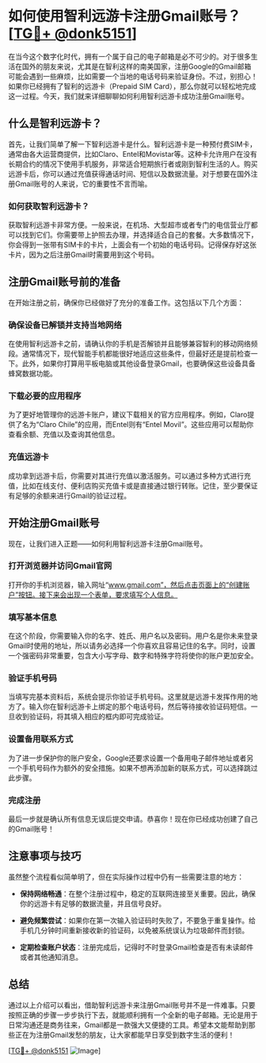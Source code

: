 # 如何使用智利远游卡注册Gmail账号？[[TG💪+ @donk5151](https://t.me/s/donk5151)]

在当今这个数字化时代，拥有一个属于自己的电子邮箱是必不可少的。对于很多生活在国外的朋友来说，尤其是在智利这样的南美国家，注册Google的Gmail邮箱可能会遇到一些麻烦，比如需要一个当地的电话号码来验证身份。不过，别担心！如果你已经拥有了智利的远游卡（Prepaid SIM Card），那么你就可以轻松地完成这一过程。今天，我们就来详细聊聊如何利用智利远游卡成功注册Gmail账号。

## 什么是智利远游卡？

首先，让我们简单了解一下智利远游卡是什么。智利远游卡是一种预付费SIM卡，通常由各大运营商提供，比如Claro、Entel和Movistar等。这种卡允许用户在没有长期合约的情况下使用手机服务，非常适合短期旅行者或刚到智利生活的人。购买远游卡后，你可以通过充值获得通话时间、短信以及数据流量。对于想要在国外注册Gmail账号的人来说，它的重要性不言而喻。

### 如何获取智利远游卡？

获取智利远游卡非常方便。一般来说，在机场、大型超市或者专门的电信营业厅都可以找到它们。你需要带上护照去办理，并选择适合自己的套餐。大多数情况下，你会得到一张带有SIM卡的卡片，上面会有一个初始的电话号码。记得保存好这张卡片，因为之后注册Gmail时需要用到这个号码。

## 注册Gmail账号前的准备

在开始注册之前，确保你已经做好了充分的准备工作。这包括以下几个方面：

### 确保设备已解锁并支持当地网络

在使用智利远游卡之前，请确认你的手机是否解锁并且能够兼容智利的移动网络频段。通常情况下，现代智能手机都能很好地适应这些条件，但最好还是提前检查一下。此外，如果你打算用平板电脑或其他设备登录Gmail，也要确保这些设备具备蜂窝数据功能。

### 下载必要的应用程序

为了更好地管理你的远游卡账户，建议下载相关的官方应用程序。例如，Claro提供了名为“Claro Chile”的应用，而Entel则有“Entel Movil”。这些应用可以帮助你查看余额、充值以及查询其他信息。

### 充值远游卡

成功拿到远游卡后，你需要对其进行充值以激活服务。可以通过多种方式进行充值，比如在线支付、便利店购买充值卡或是直接通过银行转账。记住，至少要保证有足够的余额来进行Gmail的验证过程。

## 开始注册Gmail账号

现在，让我们进入正题——如何利用智利远游卡注册Gmail账号。

### 打开浏览器并访问Gmail官网

打开你的手机浏览器，输入网址“www.gmail.com”，然后点击页面上的“创建账户”按钮。接下来会出现一个表单，要求填写个人信息。

### 填写基本信息

在这个阶段，你需要输入你的名字、姓氏、用户名以及密码。用户名是你未来登录Gmail时使用的地址，所以请务必选择一个你喜欢且容易记住的名字。同时，设置一个强密码非常重要，包含大小写字母、数字和特殊字符将使你的账户更加安全。

### 验证手机号码

当填写完基本资料后，系统会提示你验证手机号码。这里就是远游卡发挥作用的地方了。输入你在智利远游卡上绑定的那个电话号码，然后等待接收验证码短信。一旦收到验证码，将其填入相应的框内即可完成验证。

### 设置备用联系方式

为了进一步保护你的账户安全，Google还要求设置一个备用电子邮件地址或者另一个手机号码作为额外的安全措施。如果不想再添加新的联系方式，可以选择跳过此步骤。

### 完成注册

最后一步就是确认所有信息无误后提交申请。恭喜你！现在你已经成功创建了自己的Gmail账号！

## 注意事项与技巧

虽然整个流程看似简单明了，但在实际操作过程中仍有一些需要注意的地方：

- **保持网络畅通**：在整个注册过程中，稳定的互联网连接至关重要。因此，确保你的远游卡有足够的数据流量，并且信号良好。
  
- **避免频繁尝试**：如果你在第一次输入验证码时失败了，不要急于重复操作。给手机几分钟时间重新接收新的验证码，以免被系统误认为垃圾邮件而封锁。

- **定期检查账户状态**：注册完成后，记得时不时登录Gmail检查是否有未读邮件或者其他通知消息。

## 总结

通过以上介绍可以看出，借助智利远游卡来注册Gmail账号并不是一件难事。只要按照正确的步骤一步步执行下去，就能顺利拥有一个全新的电子邮箱。无论是用于日常沟通还是商务往来，Gmail都是一款强大又便捷的工具。希望本文能帮助到那些正在为注册Gmail发愁的朋友，让大家都能早日享受到数字生活的便利！

[[TG💪+ @donk5151](https://t.me/s/donk5151) ![Image](https://i.postimg.cc/rwNCRYN7/Snipaste-2025-04-30-17-27-05.png)]